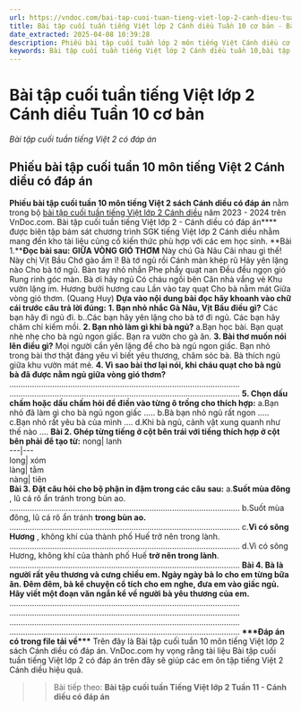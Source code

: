 ```yaml
---
url: https://vndoc.com/bai-tap-cuoi-tuan-tieng-viet-lop-2-canh-dieu-tuan-10-co-ban-308823
title: Bài tập cuối tuần tiếng Việt lớp 2 Cánh diều Tuần 10 cơ bản - Bài tập cuối tuần tiếng Việt 2 có đáp án - VnDoc.com
date_extracted: 2025-04-08 10:39:28
description: Phiếu bài tập cuối tuần lớp 2 môn tiếng Việt Cánh diều cơ bản - Tuần 10 có đáp án giúp các em học sinh ôn tập kiến thức Tiếng Việt 2 Cánh diều theo tuần học hiệu quả.
keywords: Bài tập cuối tuần tiếng Việt lớp 2 Cánh diều tuần 10,bài tập cuối tuần tiếng việt 2 tuần 10,bài tập cuối tuần môn tiếng việt lớp 2 Cánh diều tuần 10,bài tập cuối tuần tiếng việt lớp 2 sách Cánh diều tuần 10,bài tập cuối tuần 10 môn tiếng việt lớp 2 Cánh diều,bài tập cuối tuần 10 tiếng việt 2 Cánh diều,bài tập tiếng việt lớp 2 tuần 10,phiếu bài tập tiếng việt lớp 2 tuần 10,đề tiếng việt lớp 2 tuần 10
---
```


# Bài tập cuối tuần tiếng Việt lớp 2 Cánh diều Tuần 10 cơ bản
 _Bài tập cuối tuần tiếng Việt 2 có đáp án_
## Phiếu bài tập cuối tuần 10 môn tiếng Việt 2 Cánh diều có đáp án
**Phiếu bài tập cuối tuần 10 môn tiếng Việt 2 sách Cánh diều có đáp án** nằm trong bộ [bài tập cuối tuần tiếng Việt lớp 2 Cánh diều](<https://vndoc.com/bai-tap-cuoi-tuan-lop-2-mon-tieng-viet-cd>) năm 2023 - 2024 trên VnDoc.com. Bài tập cuối tuần tiếng Việt lớp 2 - Cánh diều có đáp án**** được biên tập bám sát chương trình SGK tiếng Việt lớp 2 Cánh diều nhằm mang đến kho tài liệu củng cố kiến thức phù hợp với các em học sinh.
**Bài 1.****Đọc bài sau:**
**GIỮA VÒNG GIÓ THƠM**
Này chú Gà Nâu
Cãi nhau gì thế\!
Này chị Vịt Bầu
Chớ gào ầm ĩ\!
Bà tớ ngủ rồi
Cánh màn khép rũ
Hãy yên lặng nào
Cho bà tớ ngủ.
Bàn tay nhỏ nhắn
Phe phẩy quạt nan
Đều đều ngọn gió
Rung rinh góc màn.
Bà ơi hãy ngủ
Có cháu ngồi bên
Căn nhà vắng vẻ
Khu vườn lặng im.
Hương bưởi hương cau
Lần vào tay quạt
Cho bà nằm mát
Giữa vòng gió thơm.
\(Quang Huy\)
**Dựa vào nội dung bài đọc hãy khoanh vào chữ cái trước câu trả lời đúng:**
**1\. Bạn nhỏ nhắc Gà Nâu, Vịt Bầu điều gì?**
Các bạn hãy đi ngủ đi.
b..Các bạn hãy yên lặng cho bà tớ đi ngủ.
Các bạn hãy chăm chỉ kiếm mồi.
**2\. Bạn nhỏ làm gì khi bà ngủ?**
a.Bạn học bài.
Bạn quạt nhè nhẹ cho bà ngủ ngon giấc.
Bạn ra vườn cho gà ăn.
**3\. Bài thơ muốn nói lên điều gì?**
Mọi người cần yên lặng để cho bà ngủ ngon giấc.
Bạn nhỏ trong bài thơ thật đáng yêu vì biết yêu thương, chăm sóc bà.
Bà thích ngủ giữa khu vườn mát mẻ.
**4\. Vì sao bài thơ lại nói, khi cháu quạt cho bà ngủ bà đã được nằm ngủ giữa vòng gió thơm?**
………………………………………………………………………………………...
………………………………………………………………………………………...
**5\. Chọn dấu chấm hoặc dấu chấm hỏi để điền vào từng ô trống cho thích hợp:**
a.Bạn nhỏ đã làm gì cho bà ngủ ngon giấc …..
b.Bà bạn nhỏ ngủ rất ngon …..
c.Bạn nhỏ rất yêu bà của mình ….
d.Khi bà ngủ, cảnh vật xung quanh như thế nào ….
**Bài 2. Ghép từng tiếng ở cột bên trái với tiếng thích hợp ở cột bên phải để tạo từ:**
nong| lanh  
---|---  
long| xóm  
làng| tằm  
nàng| tiên  
**Bài 3. Đặt câu hỏi cho bộ phận in đậm trong các câu sau:**
a.**Suốt mùa đông** , lũ cá rô ẩn tránh trong bùn ao.
………………………………………………………………………………………...
b.Suốt mùa đông, lũ cá rô ẩn tránh **trong bùn ao.**
………………………………………………………………………………………...
c.**Vì có sông Hương** , không khí của thành phố Huế trở nên trong lành.
………………………………………………………………………………………...
d.Vì có sông Hương, không khí của thành phố Huế **trở nên trong lành**.
………………………………………………………………………………………...
**Bài 4. Bà là người rất yêu thương và cưng chiều em. Ngày ngày bà lo cho em từng bữa ăn. Đêm đêm, bà kể chuyện cổ tích cho em nghe, đưa em vào giấc ngủ.**
**Hãy viết một đoạn văn ngắn kể về người bà yêu thương của em.**
………………………………………………………………………………………...
………………………………………………………………………………………...
………………………………………………………………………………………...
………………………………………………………………………………………...
**\*\*\*Đáp án có trong file tải về\*\*\***
Trên đây là Bài tập cuối tuần 10 môn tiếng Việt lớp 2 sách Cánh diều có đáp án. VnDoc.com hy vọng rằng tài liệu Bài tập cuối tuần tiếng Việt lớp 2 có đáp án trên đây sẽ giúp các em ôn tập tiếng Việt 2 Cánh diều hiệu quả.
>> Bài tiếp theo: **Bài tập cuối tuần Tiếng Việt lớp 2 Tuần 11 - Cánh diều có đáp án**
